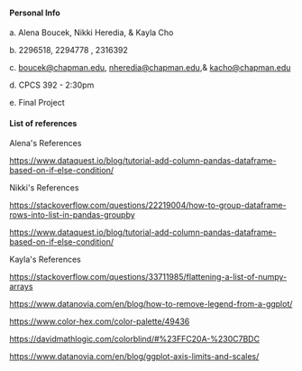 #### Personal Info

a. Alena Boucek, Nikki Heredia, & Kayla Cho

b. 2296518, 2294778 , 2316392

c. boucek@chapman.edu, nheredia@chapman.edu,& kacho@chapman.edu

d. CPCS 392 - 2:30pm 

e. Final Project

#### List of references

Alena's References

https://www.dataquest.io/blog/tutorial-add-column-pandas-dataframe-based-on-if-else-condition/


Nikki's References

https://stackoverflow.com/questions/22219004/how-to-group-dataframe-rows-into-list-in-pandas-groupby

https://www.dataquest.io/blog/tutorial-add-column-pandas-dataframe-based-on-if-else-condition/

Kayla's References

https://stackoverflow.com/questions/33711985/flattening-a-list-of-numpy-arrays

https://www.datanovia.com/en/blog/how-to-remove-legend-from-a-ggplot/

https://www.color-hex.com/color-palette/49436

https://davidmathlogic.com/colorblind/#%23FFC20A-%230C7BDC

https://www.datanovia.com/en/blog/ggplot-axis-limits-and-scales/



```python

```
